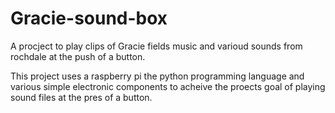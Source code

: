 # Gracie-sound-box

A procject to play clips of Gracie fields music and varioud sounds from rochdale at the push of a button.

This project uses a raspberry pi the python programming language and various simple electronic components to acheive the proects goal of playing sound files at the pres of a button.
